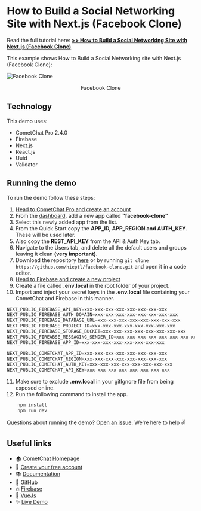 # How to Build a Social Networking Site with Next.js (Facebook Clone)

Read the full tutorial here: [**>> How to Build a Social Networking Site with Next.js (Facebook Clone)**](https://www.cometchat.com/tutorials/#)

This example shows How to Build a Social Networking site with Next.js (Facebook Clone):

![Facebook Clone](./screenshots/0.gif)
<center><figcaption>Facebook Clone</figcaption></center>

## Technology

This demo uses:

- CometChat Pro 2.4.0
- Firebase
- Next.js
- React.js
- Uuid
- Validator

## Running the demo

To run the demo follow these steps:

1. [Head to CometChat Pro and create an account](https://app.cometchat.com/signup)
2. From the [dashboard](https://app.cometchat.com/apps), add a new app called **"facebook-clone"**
3. Select this newly added app from the list.
4. From the Quick Start copy the **APP_ID, APP_REGION and AUTH_KEY**. These will be used later.
5. Also copy the **REST_API_KEY** from the API & Auth Key tab.
6. Navigate to the Users tab, and delete all the default users and groups leaving it clean **(very important)**.
7. Download the repository [here](https://github.com/hieptl/facebook-clone/archive/main.zip) or by running `git clone https://github.com/hieptl/facebook-clone.git` and open it in a code editor.
8. [Head to Firebase and create a new project](https://console.firebase.google.com)
9. Create a file called **.env.local** in the root folder of your project.
10. Import and inject your secret keys in the **.env.local** file containing your CometChat and Firebase in this manner.

```js
NEXT_PUBLIC_FIREBASE_API_KEY=xxx-xxx-xxx-xxx-xxx-xxx-xxx-xxx
NEXT_PUBLIC_FIREBASE_AUTH_DOMAIN=xxx-xxx-xxx-xxx-xxx-xxx-xxx-xxx
NEXT_PUBLIC_FIREBASE_DATABASE_URL=xxx-xxx-xxx-xxx-xxx-xxx-xxx-xxx
NEXT_PUBLIC_FIREBASE_PROJECT_ID=xxx-xxx-xxx-xxx-xxx-xxx-xxx-xxx
NEXT_PUBLIC_FIREBASE_STORAGE_BUCKET=xxx-xxx-xxx-xxx-xxx-xxx-xxx-xxx
NEXT_PUBLIC_FIREABSE_MESSAGING_SENDER_ID=xxx-xxx-xxx-xxx-xxx-xxx-xxx-xxx
NEXT_PUBLIC_FIREBASE_APP_ID=xxx-xxx-xxx-xxx-xxx-xxx-xxx-xxx

NEXT_PUBLIC_COMETCHAT_APP_ID=xxx-xxx-xxx-xxx-xxx-xxx-xxx-xxx
NEXT_PUBLIC_COMETCHAT_REGION=xxx-xxx-xxx-xxx-xxx-xxx-xxx-xxx
NEXT_PUBLIC_COMETCHAT_AUTH_KEY=xxx-xxx-xxx-xxx-xxx-xxx-xxx-xxx
NEXT_PUBLIC_COMETCHAT_API_KEY=xxx-xxx-xxx-xxx-xxx-xxx-xxx-xxx
```

11. Make sure to exclude **.env.local** in your gitIgnore file from being exposed online.
12. Run the following command to install the app.

```sh
    npm install
    npm run dev
```

Questions about running the demo? [Open an issue](https://github.com/hieptl/facebook-clone/issues). We're here to help ✌️

## Useful links

- 🏠 [CometChat Homepage](https://app.cometchat.com/signup)
- 🚀 [Create your free account](https://app.cometchat.com/apps)
- 📚 [Documentation](https://prodocs.cometchat.com)
- 👾 [GitHub](https://www.github.com/cometchat-pro)
- 🔥 [Firebase](https://console.firebase.google.com)
- 🔷 [VueJs](https://vuejs.org/)
- ✨ [Live Demo](https://vercel-facebook-clone.vercel.app)